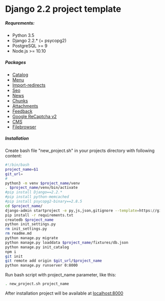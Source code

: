 # Django 2.2 project template

##### Requrements:
 - Python 3.5
 - Django 2.2.* (+ psycopg2)
 - PostgreSQL >= 9
 - Node.js >= 10.10

##### Packages
* [Catalog](https://github.com/redsolution/django-catalog-tree)
* [Menu](https://github.com/redsolution/django-treemenus)
* [Import-redirects](https://github.com/redsolution/django-import-redirects)
* [Seo](https://github.com/redsolution/django-seo)
* [News](https://github.com/redsolution/django-easy-news)
* [Chunks](https://github.com/redsolution/django-chunks)
* [Attachments](https://github.com/redsolution/django-tinymce-attachment)
* [Feedback](https://github.com/redsolution/django-simple-feedback)
* [Google ReCaptcha v2](https://github.com/redsolution/django-nocaptcha-recaptcha)
* [CMS](https://github.com/redsolution/django-page-cms)
* [Filebrowser](https://github.com/redsolution/django-filebrowser-no-grappelli)

##### Installation
Create bash file "new_project.sh" in your projects directory with following content:
``` sh
#!/bin/bash
project_name=$1
git_url=
#
python3 -m venv $project_name/venv
. $project_name/venv/bin/activate
#pip install Django==2.2.*
#pip install python-memcached
#pip install psycopg2-binary==2.8.5
cd $project_name/
django-admin startproject -e py,js,json,gitignore --template=https://github.com/shoker174/django-box-1/archive/master.zip $project_name .
pip install -r requirements.txt
createdb $project_name
python init_settings.py
rm init_settings.py
rm readme.md
python manage.py migrate
python manage.py loaddata $project_name/fixtures/db.json
python manage.py init_catalog
npm i
git init
git remote add origin $git_url/$project_name
python manage.py runserver 0:8000
```
Run bash script with project_name parameter, like this:
``` sh
. new_project.sh project_name
```
After installation project will be available at [localhost:8000](http://localhost:8000)
